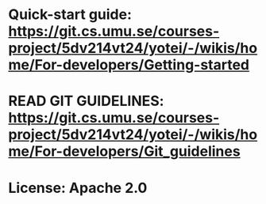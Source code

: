 # Quick-start guide: https://git.cs.umu.se/courses-project/5dv214vt24/yotei/-/wikis/home/For-developers/Getting-started

# READ GIT GUIDELINES: https://git.cs.umu.se/courses-project/5dv214vt24/yotei/-/wikis/home/For-developers/Git_guidelines
# License: Apache 2.0